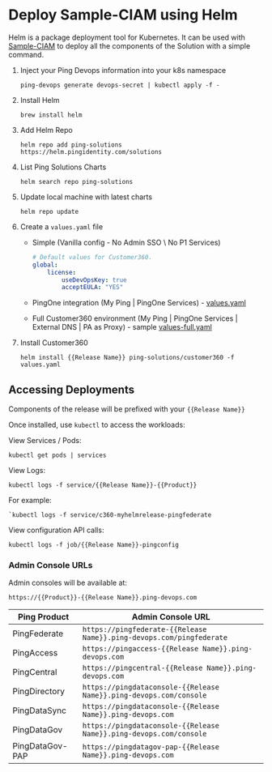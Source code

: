 # Deploy Sample-CIAM using Helm

Helm is a package deployment tool for Kubernetes. It can be used with [Sample-CIAM](../Kubernetes) to deploy all the components of the Solution with a simple command.

1. Inject your Ping Devops information into your k8s namespace

    ```shell
    ping-devops generate devops-secret | kubectl apply -f -
    ```

2. Install Helm

    ```shell
    brew install helm
    ```

3. Add Helm Repo

    ```shell
    helm repo add ping-solutions https://helm.pingidentity.com/solutions
    ```

4. List Ping Solutions Charts

    ```shell
    helm search repo ping-solutions
    ```

5. Update local machine with latest charts

    ```shell
    helm repo update
    ```

6. Create a `values.yaml` file
    * Simple (Vanilla config - No Admin SSO \ No P1 Services)

        ```yaml
        # Default values for Customer360.
        global:
            license:
                useDevOpsKey: true
                acceptEULA: "YES"
        ```

    * PingOne integration (My Ping | PingOne Services) - [values.yaml](./values.yaml)
    * Full Customer360 environment (My Ping | PingOne Services | External DNS | PA as Proxy) -  sample [values-full.yaml](./values-full.yaml)

7. Install Customer360

    ```shell
    helm install {{Release Name}} ping-solutions/customer360 -f values.yaml
    ```

## Accessing Deployments

Components of the release will be prefixed with your `{{Release Name}}`

Once installed, use `kubectl` to access the workloads:

View Services / Pods:

```shell
kubectl get pods | services
```

View Logs:

```shell
kubectl logs -f service/{{Release Name}}-{{Product}}
```

For example:

```hell
`kubectl logs -f service/c360-myhelmrelease-pingfederate
```

View configuration API calls:

```shell
kubectl logs -f job/{{Release Name}}-pingconfig
```

### Admin Console URLs

Admin consoles will be available at:

`https://{{Product}}-{{Release Name}}.ping-devops.com`

| Ping Product | Admin Console URL |
| ----- | ----- |
| PingFederate | `https://pingfederate-{{Release Name}}.ping-devops.com/pingfederate` |
| PingAccess | `https://pingaccess-{{Release Name}}.ping-devops.com` |
| PingCentral | `https://pingcentral-{{Release Name}}.ping-devops.com` |
| PingDirectory | `https://pingdataconsole-{{Release Name}}.ping-devops.com/console` |
| PingDataSync | `https://pingdataconsole-{{Release Name}}.ping-devops.com` |
| PingDataGov | `https://pingdataconsole-{{Release Name}}.ping-devops.com/console` |
| PingDataGov-PAP | `https://pingdatagov-pap-{{Release Name}}.ping-devops.com` |

